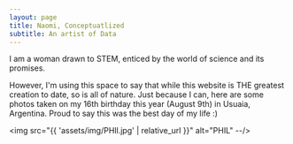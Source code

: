 ```yaml
---
layout: page
title: Naomi, Conceptuatlized 
subtitle: An artist of Data 
---
```


I am a woman drawn to STEM, enticed by the world of science and its promises. 

However, I'm using this space to say that while this website is THE greatest creation to date, so is all of nature. Just because I can, here are some photos taken on my 16th birthday this year (August 9th) in Usuaia, Argentina. Proud to say this was the best day of my life :) 

<img src="{{ 'assets/img/PHIl.jpg' | relative_url }}" alt="PHIL" --/> 


<!---
Original code 
To be honest, I'm having some trouble remembering right now, so why don't you just watch [my movie](https://en.wikipedia.org/wiki/The_Princess_Bride_%28film%29) and it will answer **all** your questions.
-->
